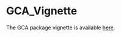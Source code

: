 # GCA_Vignette
The GCA package vignette is available [here](https://qgresources.github.io/GCA_Vignette/GCA.html).
